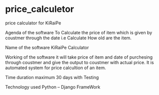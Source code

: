 # price_calculetor
price calculator for KiRaiPe

Agenda of the software
To Calculate the price of item which is given by coustmer through the date i.e Calculate How old are the item.

Name of the software
KiRaiPe Calculator

Working of the software
it will take price of item and date of purchesing through coustmer and give the output to coustmer with actual price.
It is automated system for price calcultion of an item.

Time duration
maximum 30 days with Testing

Technology used
Python – Django FrameWork
